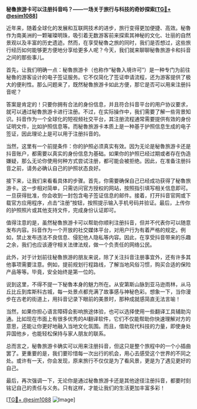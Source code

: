 **秘魯旅游卡可以注册抖音吗？——一场关于旅行与科技的奇妙探索[[TG💪+ @esim1088](https://t.me/s/esim1088)]**

近年来，随着全球化的发展和互联网技术的进步，旅行变得更加便捷、高效。秘魯作为南美洲的一颗璀璨明珠，吸引着无数游客前来探索其神秘的文化、壮丽的自然景观以及丰富的历史遗迹。然而，在享受秘魯之旅的同时，我们是否想过，这些旅行经历如何能够更方便地分享给更多人呢？今天，我们就来聊聊秘魯旅游卡和抖音之间的那些事儿。

首先，让我们明确一点：秘魯旅游卡（也称作“秘魯入境许可”）是一种专门为前往秘魯的游客设计的电子签证服务。它不仅简化了签证申请流程，还为游客提供了极大的便利性。那么问题来了，既然秘魯旅游卡如此方便，那它是否可以用来注册抖音呢？

答案是肯定的！只要你拥有合法的身份信息，并且符合抖音平台的用户协议要求，就可以通过秘魯旅游卡进行注册。不过，在实际操作中，我们需要了解一些背景知识。抖音作为一个全球化的短视频社交平台，其注册流程通常需要提供有效的身份证明文件，比如护照信息等。而秘魯旅游卡本质上是一种基于护照信息生成的电子签证，因此理论上是可以用于注册抖音的。

当然，这里有一个前提条件：你的护照必须真实有效。因为无论是秘魯旅游卡还是抖音账户，都需要以真实的身份信息为基础。如果你的护照已经过期或者存在伪造嫌疑，那么无论你使用何种方式尝试注册，都可能会被拒绝。因此，在准备注册抖音之前，请务必确认自己的护照状态良好。

接下来，让我们来看看具体的步骤。首先，你需要确保自己已经成功获得了秘魯旅游卡。这一步相对简单，只需访问官方授权的网站，按照指引填写相关信息即可。一旦获得批准，你会收到一封包含电子签证信息的邮件。接着，打开抖音官网或下载官方应用程序，点击“注册”按钮，按照提示输入手机号码并验证。最后，上传你的护照照片或其他支持文件，完成身份认证即可。

值得注意的是，虽然秘魯旅游卡可以帮助你顺利注册抖音，但并不代表你可以随意发布内容。抖音作为一个开放的社交媒体平台，对用户行为有着严格的规定。例如，禁止发布违法不良信息、侵犯他人隐私等内容。因此，在享受抖音带来的乐趣之余，我们也应该遵守相关法律法规，做一个负责任的网络公民。

此外，对于计划前往秘魯旅游的朋友来说，除了关注抖音注册事宜外，还有许多其他事项需要注意。例如，提前规划行程路线，了解当地风俗习惯，购买合适的保险产品等等。毕竟，安全始终是第一位的。

说到这里，不得不提一下秘魯本身的魅力所在。从安第斯山脉到亚马逊雨林，从马丘比丘到库斯科古城，每一处景点都充满了故事感与神秘色彩。想象一下，当你漫步在古老的街道上，用抖音记录下眼前的美景时，那种成就感简直无法言喻！

当然，如果你担心语言障碍会影响旅途体验，也可以选择使用一些翻译工具辅助沟通。比如现在市面上有很多优秀的AI翻译软件，它们不仅能帮助你快速理解对方的意思，还能让你更好地融入当地文化氛围。而且，借助现代科技的力量，即使身处异国他乡，也能轻松保持与家人朋友的联系。

总而言之，秘魯旅游卡确实可以用来注册抖音，但这只是整个旅程中的一个小插曲罢了。更重要的是，我们要珍惜每一次出行的机会，用心去感受这个世界的不同之处。或许有一天，你会发现，原来旅行不仅仅是为了看风景，更是为了遇见更好的自己。

最后，再次强调一下，无论你是通过秘魯旅游卡还是其他途径注册抖音，都要时刻铭记自己的责任与义务。只有这样，才能让我们的生活更加丰富多彩！

[[TG💪+ @esim1088](https://t.me/s/esim1088) ![Image](https://i.postimg.cc/4NQfJmqS/Snipaste-2025-05-13-00-14-12.png)]